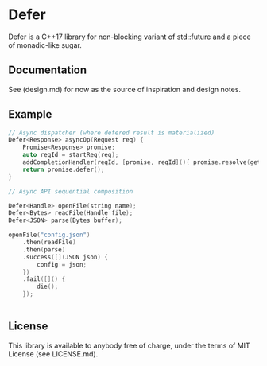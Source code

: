 Defer
=======

Defer is a C++17 library for non-blocking variant of std::future and a piece of monadic-like sugar.

## Documentation

See (design.md) for now as the source of inspiration and design notes.

## Example

```c++
// Async dispatcher (where defered result is materialized)
Defer<Response> asyncOp(Request req) {
    Promise<Response> promise;
    auto reqId = startReq(req);
    addCompletionHandler(reqId, [promise, reqId](){ promise.resolve(getResult(reqId)); });
    return promise.defer();
}

// Async API sequential composition

Defer<Handle> openFile(string name);
Defer<Bytes> readFile(Handle file);
Defer<JSON> parse(Bytes buffer);

openFile("config.json")
    .then(readFile)
    .then(parse)
    .success([](JSON json) {
        config = json;
    })
    .fail([]() {
        die();
    });
    
```

## License

This library is available to anybody free of charge, under the terms of MIT License (see LICENSE.md).